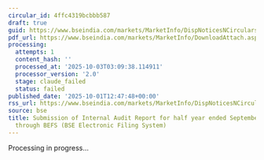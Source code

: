 ```yaml
---
circular_id: 4ffc4319bcbbb587
draft: true
guid: https://www.bseindia.com/markets/MarketInfo/DispNoticesNCirculars.aspx?Noticeid={74016784-EF4B-4DCC-863A-C113B752D09D}&noticeno=20251001-49&dt=10/01/2025&icount=49&totcount=83&flag=0
pdf_url: https://www.bseindia.com/markets/MarketInfo/DownloadAttach.aspx?id=20251001-49&attachedId=ab92e367-493c-4182-b100-057dc058a487
processing:
  attempts: 1
  content_hash: ''
  processed_at: '2025-10-03T03:09:38.114911'
  processor_version: '2.0'
  stage: claude_failed
  status: failed
published_date: '2025-10-01T12:47:48+00:00'
rss_url: https://www.bseindia.com/markets/MarketInfo/DispNoticesNCirculars.aspx?Noticeid={74016784-EF4B-4DCC-863A-C113B752D09D}&noticeno=20251001-49&dt=10/01/2025&icount=49&totcount=83&flag=0
source: bse
title: Submission of Internal Audit Report for half year ended September 30, 2025,
  through BEFS (BSE Electronic Filing System)
---
```


Processing in progress...